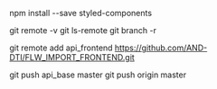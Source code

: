 npm install --save styled-components


git remote -v
git ls-remote
git branch -r 


git remote add api_frontend https://github.com/AND-DTI/FLW_IMPORT_FRONTEND.git

git push api_base master
git push origin master




